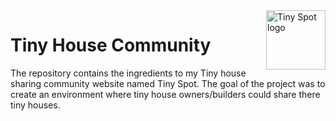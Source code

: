 <a href="#">
    <img src="http://www.ghostxray.com/tinyspot/spot145.png" alt="Tiny Spot logo" title="Tiny Spot" align="right" height="95" />
</a>

Tiny House Community
======================

The repository contains the ingredients to my Tiny house sharing community website named Tiny Spot. The goal of the project was to create an environment where tiny house owners/builders could share there tiny houses.

